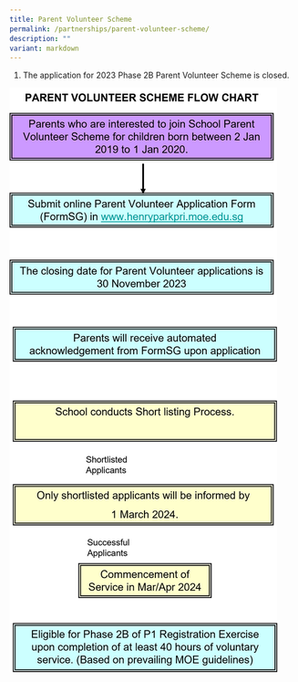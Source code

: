 ```yaml
---
title: Parent Volunteer Scheme
permalink: /partnerships/parent-volunteer-scheme/
description: ""
variant: markdown
---
```

1.  The application for 2023 Phase 2B Parent Volunteer Scheme is closed.



![](/images/parentvolunteerschemeflowchart.png)